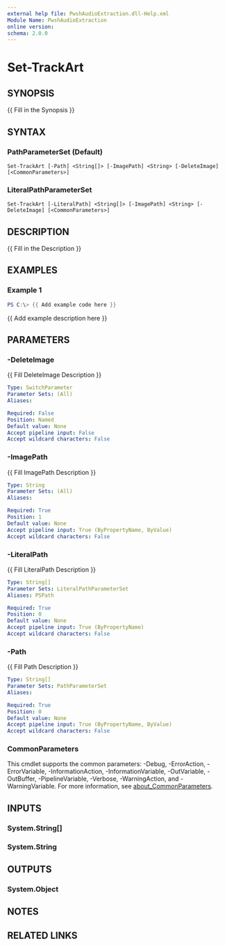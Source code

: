 ```yaml
---
external help file: PwshAudioExtraction.dll-Help.xml
Module Name: PwshAudioExtraction
online version:
schema: 2.0.0
---
```


# Set-TrackArt

## SYNOPSIS
{{ Fill in the Synopsis }}

## SYNTAX

### PathParameterSet (Default)
```
Set-TrackArt [-Path] <String[]> [-ImagePath] <String> [-DeleteImage] [<CommonParameters>]
```

### LiteralPathParameterSet
```
Set-TrackArt [-LiteralPath] <String[]> [-ImagePath] <String> [-DeleteImage] [<CommonParameters>]
```

## DESCRIPTION
{{ Fill in the Description }}

## EXAMPLES

### Example 1
```powershell
PS C:\> {{ Add example code here }}
```

{{ Add example description here }}

## PARAMETERS

### -DeleteImage
{{ Fill DeleteImage Description }}

```yaml
Type: SwitchParameter
Parameter Sets: (All)
Aliases:

Required: False
Position: Named
Default value: None
Accept pipeline input: False
Accept wildcard characters: False
```

### -ImagePath
{{ Fill ImagePath Description }}

```yaml
Type: String
Parameter Sets: (All)
Aliases:

Required: True
Position: 1
Default value: None
Accept pipeline input: True (ByPropertyName, ByValue)
Accept wildcard characters: False
```

### -LiteralPath
{{ Fill LiteralPath Description }}

```yaml
Type: String[]
Parameter Sets: LiteralPathParameterSet
Aliases: PSPath

Required: True
Position: 0
Default value: None
Accept pipeline input: True (ByPropertyName)
Accept wildcard characters: False
```

### -Path
{{ Fill Path Description }}

```yaml
Type: String[]
Parameter Sets: PathParameterSet
Aliases:

Required: True
Position: 0
Default value: None
Accept pipeline input: True (ByPropertyName, ByValue)
Accept wildcard characters: False
```

### CommonParameters
This cmdlet supports the common parameters: -Debug, -ErrorAction, -ErrorVariable, -InformationAction, -InformationVariable, -OutVariable, -OutBuffer, -PipelineVariable, -Verbose, -WarningAction, and -WarningVariable. For more information, see [about_CommonParameters](http://go.microsoft.com/fwlink/?LinkID=113216).

## INPUTS

### System.String[]

### System.String

## OUTPUTS

### System.Object
## NOTES

## RELATED LINKS
